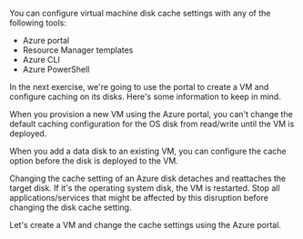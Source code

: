 You can configure virtual machine disk cache settings with any of the following tools:

- Azure portal
- Resource Manager templates
- Azure CLI
- Azure PowerShell

In the next exercise, we're going to use the portal to create a VM and configure caching on its disks. Here's some information to keep in mind. 

When you provision a new VM using the Azure portal, you can't change the default caching configuration for the OS disk from read/write until the VM is deployed.

When you add a data disk to an existing VM, you can configure the cache option before the disk is deployed to the VM.

Changing the cache setting of an Azure disk detaches and reattaches the target disk. If it's the operating system disk, the VM is restarted. Stop all applications/services that might be affected by this disruption before changing the disk cache setting.

Let's create a VM and change the cache settings using the Azure portal.
